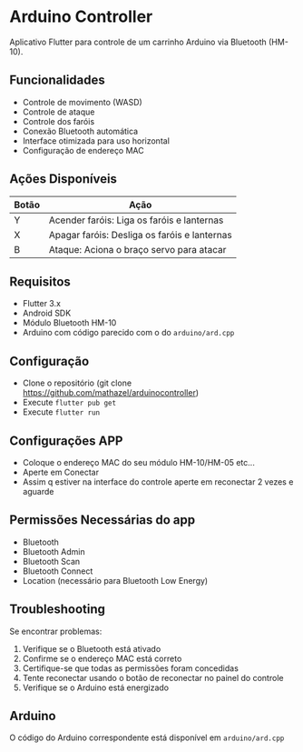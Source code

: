 # Arduino Controller

Aplicativo Flutter para controle de um carrinho Arduino via Bluetooth (HM-10).

## Funcionalidades

- Controle de movimento (WASD)
- Controle de ataque
- Controle dos faróis
- Conexão Bluetooth automática
- Interface otimizada para uso horizontal
- Configuração de endereço MAC

## Ações Disponíveis

| Botão | Ação |
|-------|------|
| Y | Acender faróis: Liga os faróis e lanternas |
| X | Apagar faróis: Desliga os faróis e lanternas |
| B | Ataque: Aciona o braço servo para atacar |

## Requisitos

- Flutter 3.x
- Android SDK
- Módulo Bluetooth HM-10
- Arduino com código parecido com o do `arduino/ard.cpp`

## Configuração

- Clone o repositório (git clone https://github.com/mathazel/arduinocontroller)
- Execute `flutter pub get`
- Execute `flutter run`

## Configurações APP
- Coloque o endereço MAC do seu módulo HM-10/HM-05 etc...
- Aperte em Conectar
- Assim q estiver na interface do controle aperte em reconectar 2 vezes e aguarde

## Permissões Necessárias do app

- Bluetooth
- Bluetooth Admin
- Bluetooth Scan
- Bluetooth Connect
- Location (necessário para Bluetooth Low Energy)

## Troubleshooting

Se encontrar problemas:
1. Verifique se o Bluetooth está ativado
2. Confirme se o endereço MAC está correto
3. Certifique-se que todas as permissões foram concedidas
4. Tente reconectar usando o botão de reconectar no painel do controle
5. Verifique se o Arduino está energizado

## Arduino

O código do Arduino correspondente está disponível em `arduino/ard.cpp`
